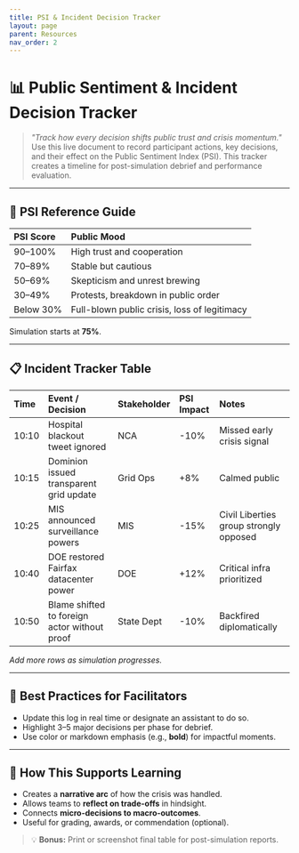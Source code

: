 ```yaml
---
title: PSI & Incident Decision Tracker
layout: page
parent: Resources
nav_order: 2
---
```


# 📊 Public Sentiment & Incident Decision Tracker

> _"Track how every decision shifts public trust and crisis momentum."_  
> Use this live document to record participant actions, key decisions, and their effect on the Public Sentiment Index (PSI). This tracker creates a timeline for post-simulation debrief and performance evaluation.

---

## 🧭 PSI Reference Guide

| PSI Score | Public Mood |
|:----------|:------------|
| 90–100% | High trust and cooperation |
| 70–89%  | Stable but cautious |
| 50–69%  | Skepticism and unrest brewing |
| 30–49%  | Protests, breakdown in public order |
| Below 30% | Full-blown public crisis, loss of legitimacy |

Simulation starts at **75%**.

---

## 📋 Incident Tracker Table

| Time | Event / Decision | Stakeholder | PSI Impact | Notes |
|:-----|:------------------|:------------|:-----------|:------|
| 10:10 | Hospital blackout tweet ignored | NCA | -10% | Missed early crisis signal |
| 10:15 | Dominion issued transparent grid update | Grid Ops | +8% | Calmed public |
| 10:25 | MIS announced surveillance powers | MIS | -15% | Civil Liberties group strongly opposed |
| 10:40 | DOE restored Fairfax datacenter power | DOE | +12% | Critical infra prioritized |
| 10:50 | Blame shifted to foreign actor without proof | State Dept | -10% | Backfired diplomatically |

_Add more rows as simulation progresses._

---

## 🧠 Best Practices for Facilitators

- Update this log in real time or designate an assistant to do so.
- Highlight 3–5 major decisions per phase for debrief.
- Use color or markdown emphasis (e.g., **bold**) for impactful moments.

---

## 🎯 How This Supports Learning

- Creates a **narrative arc** of how the crisis was handled.
- Allows teams to **reflect on trade-offs** in hindsight.
- Connects **micro-decisions to macro-outcomes**.
- Useful for grading, awards, or commendation (optional).

> 💡 **Bonus:** Print or screenshot final table for post-simulation reports.

